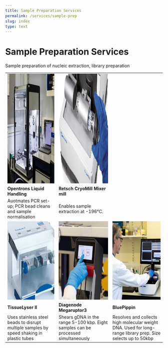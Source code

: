 ```yaml
---
title: Sample Preparation Services
permalink: /services/sample-prep
slug: index
type: text
---
```


# Sample Preparation Services

Sample preparation of nucleic extraction, library preparation

<div class="table">
  <table>
    <tr>
    <td><a href="https://www.google.com/url?q=https%3A%2F%2Fopentrons.com%2F%3F%26utm_source%3Dgoogle%26utm_campaign%3DBranded%26utm_term%3Dopentron%2520liquid%2520handler%26utm_medium%3Dcpc%26hsa_tgt%3Dkwd-898868103991%26hsa_cam%3D881433800%26hsa_acc%3D2303351826%26hsa_kw%3Dopentron%2520liquid%2520handler%26hsa_mt%3De%26hsa_src%3Dg%26hsa_grp%3D58894000297%26hsa_ad%3D659628012888%26hsa_ver%3D3%26hsa_net%3Dadwords%26gclid%3DCjwKCAjwhJukBhBPEiwAniIcNUbLUnqn33_8WxoLcoFy4QgYHxfrQ5X5qMrZe2YxsEsxXRMyECxxRRoCJSUQAvD_BwE%26gclsrc%3Daw.ds&sa=D&sntz=1&usg=AOvVaw1ws9lTpnx4zRsv7f_JapDM"><img src="/assets/images/machines/opentrons.jpg" width="350" height="350"/></a></td>
  <td><a href="https://www.google.com/url?q=https%3A%2F%2Fwww.retsch.com%2Fproducts%2Fmilling%2Fball-mills%2Fmixer-mill-cryomill%2F&sa=D&sntz=1&usg=AOvVaw1f4cJ40PxCNDvIgGXZbsDR"><img src="/assets/images/machines/cryoMillMixer.png" width="350" height="350"/></a></td>
  </tr>
  <tr>
  <td><b>Opentrons Liquid Handling</b></td>
  <td><b>Retsch CryoMill Mixer mill</b></td>
  </tr>
  <tr>
  <td>Auotmates PCR set-up; PCR bead cleans and sample normalisation</td>
  <td> Enables sample extraction at -196&deg;C.</td>
  </tr>
  <tr>
  <td><a href="https://www.google.com/url?q=https%3A%2F%2Fwww.qiagen.com%2Fde-us%2Fproducts%2Fhuman-id-and-forensics%2Fautomation%2Ftissuelyser-ii&sa=D&sntz=1&usg=AOvVaw3SQMUuRTI8fog7722JPVJq"><img src="/assets/images/machines/tissueLyser.png" width="250" height="250"/></a></td>
  <td><a href="https://www.google.com/url?q=https%3A%2F%2Fwww.diagenode.com%2Fen%2Fp%2Fmegaruptor-3&sa=D&sntz=1&usg=AOvVaw3oDMVTrRwdOANk9S5622XM"><img src="/assets/images/machines/diagenodeMegaruptor.jpg" width="250" height="250"/></a></td>
  <td><a href="https://www.google.com/url?q=https%3A%2F%2Fsagescience.com%2Fproducts%2Fbluepippin%2F&sa=D&sntz=1&usg=AOvVaw03z9Wgg5SnoowMOB7kZWPX"><img src="/assets/images/machines/bluePippin.png" width="250" height="250"/></a></td>
  </tr>
  <tr>
  <td><b>TissueLyser II</b></td>
  <td><b>Diagenode Megaruptor3</b></td>
  <td><b>BluePippin</b></td>
  </tr>
  <tr>
  <td>Uses stainless steel beads to disrupt multiple samples by speed shaking in plastic tubes</td>
  <td>Shears gDNA in the range 5-100 kbp. Eight samples can be processed simultaneously</td>
  <td>Resolves and collects high molecular weight DNA. Used for long-range library prep. Size selects up to 50kbp</td>
  </tr>
  </table>

</div>